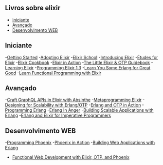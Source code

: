 ## Livros sobre elixir

* [Iniciante](#iniciante)
* [Avançado](#avançado)
* [Desenvolvimento WEB](#desenvolvimento-web)

**Iniciante**
----

-[Getting Started](http://elixir-lang.org/getting-started/introduction.html)
-[Adopting Elixir](https://pragprog.com/book/tvmelixir/adopting-elixir)
-[Elixir School](http://elixirschool.com/)
-[Introducing Elixir](http://shop.oreilly.com/product/0636920030584.do)
-[Études for Elixir](http://chimera.labs.oreilly.com/books/1234000001642)
-[Elixir Cookbook](https://www.packtpub.com/application-development/elixir-cookbook)
-[Elixir in Action](https://www.manning.com/books/elixir-in-action)
-[The Little Elixir & OTP Guidebook](https://www.manning.com/books/the-little-elixir-and-otp-guidebook)
-[Learning Elixir](https://www.packtpub.com/application-development/learning-elixir)
-[Programming Elixir 1.3](https://pragprog.com/book/elixir13/programming-elixir-1-3)
-[Learn You Some Erlang for Great Good](http://learnyousomeerlang.com)
-[Learn Functional Programming with Elixir](https://pragprog.com/book/cdc-elixir/learn-functional-programming-with-elixir)

**Avançado**
---

-[Craft GraphQL APIs in Elixir with Absinthe](https://pragprog.com/book/wwgraphql/craft-graphql-apis-in-elixir-with-absinthe)
-[Metaprogramming Elixir](https://pragprog.com/book/cmelixir/metaprogramming-elixir)
-[Designing for Scalability with Erlang/OTP](http://shop.oreilly.com/product/0636920024149.do)
-[Erlang and OTP in Action](https://www.manning.com/books/erlang-and-otp-in-action)
-[Programming Erlang](https://pragprog.com/book/jaerlang2/programming-erlang)
-[Erlang In Anger](http://www.erlang-in-anger.com/)
-[Building Scalable Applications with Erlang](https://www.amazon.com/Building-Scalable-Applications-Developers-Library/dp/0321636465?ie=UTF8&*Version*=1&*entries*=0)
-[Erlang and Elixir for Imperative Programmers](http://www.springer.com/la/book/9781484223932)

**Desenvolvimento WEB**
---

-[Programming Phoenix](https://pragprog.com/book/phoenix/programming-phoenix)
-[Phoenix in Action](https://www.manning.com/books/phoenix-in-action)
-[Building Web Applications with Erlang](http://shop.oreilly.com/product/0636920021452.do)
- [Functional Web Development with Elixir, OTP, and Phoenix ](https://pragprog.com/book/lhelph/functional-web-development-with-elixir-otp-and-phoenix)

